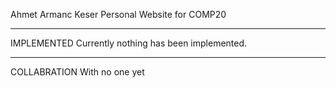 Ahmet Armanc Keser
Personal Website for COMP20

*****************************************************
IMPLEMENTED
Currently nothing has been implemented.


*****************************************************
COLLABRATION
With no one yet

